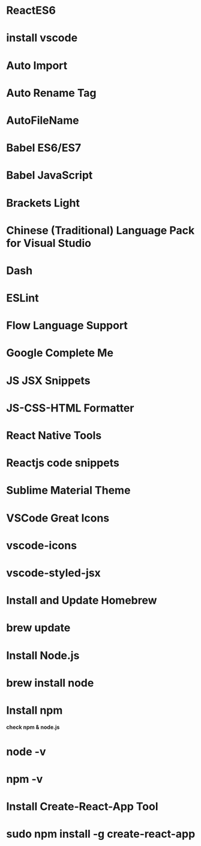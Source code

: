 # ReactES6
# install vscode
  # Auto Import
  # Auto Rename Tag
  # AutoFileName
  # Babel ES6/ES7
  # Babel JavaScript
  # Brackets Light
  # Chinese (Traditional) Language Pack for Visual Studio
  # Dash
  # ESLint
  # Flow Language Support
  # Google Complete Me
  # JS JSX Snippets
  # JS-CSS-HTML Formatter
  # React Native Tools
  # Reactjs code snippets
  # Sublime Material Theme
  # VSCode Great Icons
  # vscode-icons
  # vscode-styled-jsx

# Install and Update Homebrew
  # brew update
# Install Node.js
  # brew install node
# Install npm

#### check npm & node.js
  # node -v
  # npm -v


# Install Create-React-App Tool
  # sudo npm install -g create-react-app

